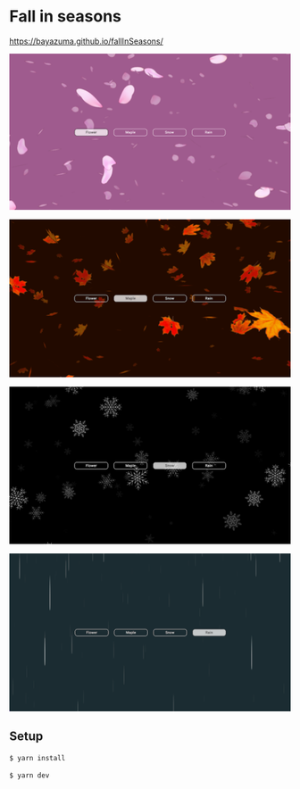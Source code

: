 # Fall in seasons
https://bayazuma.github.io/fallInSeasons/

![imgae1 of fallInSeasons](./img/screenshot1.png)

![imgae2 of fallInSeasons](./img/screenshot2.png)

![imgae3 of fallInSeasons](./img/screenshot3.png)

![imgae4 of fallInSeasons](./img/screenshot4.png)

## Setup

```bash
$ yarn install
```

```bash
$ yarn dev
```